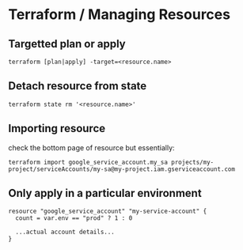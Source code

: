 # Terraform / Managing Resources

## Targetted plan or apply

```
terraform [plan|apply] -target=<resource.name>
```

## Detach resource from state

```
terraform state rm '<resource.name>'
```

## Importing resource

check the bottom page of resource but essentially:

```
terraform import google_service_account.my_sa projects/my-project/serviceAccounts/my-sa@my-project.iam.gserviceaccount.com
```

## Only apply in a particular environment

```
resource "google_service_account" "my-service-account" {
  count = var.env == "prod" ? 1 : 0

  ...actual account details...
}
